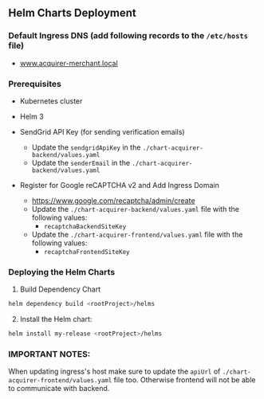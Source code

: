 ## Helm Charts Deployment

### Default Ingress DNS (add following records to the `/etc/hosts` file)
   - www.acquirer-merchant.local

### Prerequisites

- Kubernetes cluster
- Helm 3
- SendGrid API Key (for sending verification emails)
  - Update the `sendgridApiKey` in the `./chart-acquirer-backend/values.yaml`
  - Update the `senderEmail` in the `./chart-acquirer-backend/values.yaml`

- Register for Google reCAPTCHA v2 and Add Ingress Domain
  - https://www.google.com/recaptcha/admin/create
  - Update the `./chart-acquirer-backend/values.yaml` file with the following values:
    - `recaptchaBackendSiteKey`
  - Update the `./chart-acquirer-frontend/values.yaml` file with the following values:
    - `recaptchaFrontendSiteKey`

### Deploying the Helm Charts

1. Build Dependency Chart

```bash
helm dependency build <rootProject>/helms
```

2. Install the Helm chart:

```bash
helm install my-release <rootProject>/helms
```


### IMPORTANT NOTES:

When updating ingress's host make sure to update the `apiUrl` of `./chart-acquirer-frontend/values.yaml` file too.
Otherwise frontend will not be able to communicate with backend.
